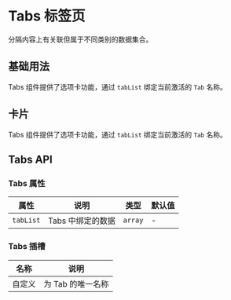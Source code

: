 # Tabs 标签页

分隔内容上有关联但属于不同类别的数据集合。

## 基础用法

Tabs 组件提供了选项卡功能，通过 `tabList` 绑定当前激活的 `Tab` 名称。

<demo vue="./example/base.vue"></demo>

## 卡片

Tabs 组件提供了选项卡功能，通过 `tabList` 绑定当前激活的 `Tab` 名称。

<demo vue="./example/card.vue"></demo>

## Tabs API

### Tabs 属性

| 属性      | 说明              | 类型    | 默认值 |
| --------- | ----------------- | ------- | ------ |
| `tabList` | Tabs 中绑定的数据 | `array` | -      |

### Tabs 插槽

| 名称   | 说明              |
| ------ | ----------------- |
| 自定义 | 为 Tab 的唯一名称 |
